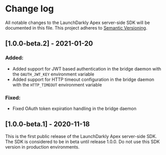 # Change log

All notable changes to the LaunchDarkly Apex server-side SDK will be documented in this file. This project adheres to [Semantic Versioning](http://semver.org).

## [1.0.0-beta.2] - 2021-01-20

### Added:
- Added support for JWT based authentication in the bridge daemon with the `OAUTH_JWT_KEY` environment variable
- Added support for HTTP timeout configuration in the bridge daemon with the `HTTP_TIMEOUT` environment variable

### Fixed:
- Fixed OAuth token expiration handling in the bridge daemon

## [1.0.0-beta.1] - 2020-11-18
This is the first public release of the LaunchDarkly Apex server-side SDK. The SDK is considered to be in beta until release 1.0.0. Do not use this SDK version in production environments.